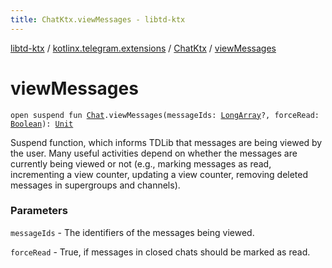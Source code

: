 ```yaml
---
title: ChatKtx.viewMessages - libtd-ktx
---
```


[libtd-ktx](../../index.html) / [kotlinx.telegram.extensions](../index.html) / [ChatKtx](index.html) / [viewMessages](./view-messages.html)

# viewMessages

`open suspend fun `[`Chat`](https://tdlibx.github.io/td/docs/org/drinkless/td/libcore/telegram/TdApi.Chat.html)`.viewMessages(messageIds: `[`LongArray`](https://kotlinlang.org/api/latest/jvm/stdlib/kotlin/-long-array/index.html)`?, forceRead: `[`Boolean`](https://kotlinlang.org/api/latest/jvm/stdlib/kotlin/-boolean/index.html)`): `[`Unit`](https://kotlinlang.org/api/latest/jvm/stdlib/kotlin/-unit/index.html)

Suspend function, which informs TDLib that messages are being viewed by the user. Many useful
activities depend on whether the messages are currently being viewed or not (e.g., marking
messages as read, incrementing a view counter, updating a view counter, removing deleted messages
in supergroups and channels).

### Parameters

`messageIds` - The identifiers of the messages being viewed.

`forceRead` - True, if messages in closed chats should be marked as read.